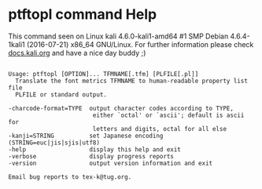# ptftopl command Help
 
 This command seen on Linux kali 4.6.0-kali1-amd64 #1 SMP Debian 4.6.4-1kali1 (2016-07-21) x86_64 GNU/Linux. For further information please check [docs.kali.org](docs.kali.org) and have a nice day buddy ;) 

~~~

Usage: ptftopl [OPTION]... TFMNAME[.tfm] [PLFILE[.pl]]
  Translate the font metrics TFMNAME to human-readable property list file
  PLFILE or standard output.

-charcode-format=TYPE  output character codes according to TYPE,
                        either `octal' or `ascii'; default is ascii for
                        letters and digits, octal for all else
-kanji=STRING          set Japanese encoding (STRING=euc|jis|sjis|utf8)
-help                  display this help and exit
-verbose               display progress reports
-version               output version information and exit

Email bug reports to tex-k@tug.org.

~~~
